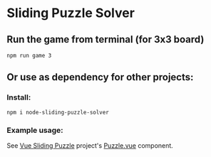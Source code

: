 # Sliding Puzzle Solver

## Run the game from terminal (for 3x3 board)
```
npm run game 3
```

## Or use as dependency for other projects:

### Install:
```
npm i node-sliding-puzzle-solver
```

### Example usage:
See [Vue Sliding Puzzle](https://github.com/bertzi87/vue-sliding-puzzle) project's [Puzzle.vue](https://github.com/bertzi87/vue-sliding-puzzle/blob/main/src/components/Puzzle.vue) component.
